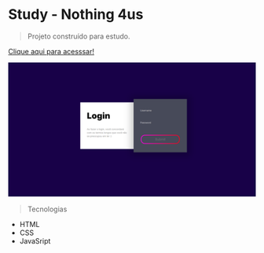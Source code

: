 # Study - Nothing 4us

> Projeto construído para estudo.

[Clique aqui para acesssar!](https://p4llom4.github.io/Nothing4us)

![preview](./.github/preview.png)

> Tecnologias

- HTML
- CSS
- JavaSript
